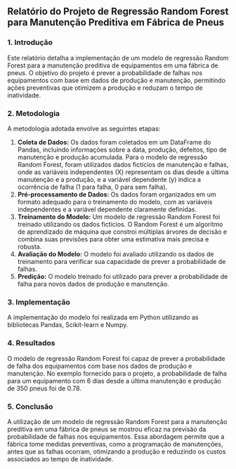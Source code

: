 ## **Relatório do Projeto de Regressão Random Forest para Manutenção Preditiva em Fábrica de Pneus**

### **1\. Introdução**

Este relatório detalha a implementação de um modelo de regressão Random Forest para a manutenção preditiva de equipamentos em uma fábrica de pneus. O objetivo do projeto é prever a probabilidade de falhas nos equipamentos com base em dados de produção e manutenção, permitindo ações preventivas que otimizem a produção e reduzam o tempo de inatividade.

### **2\. Metodologia**

A metodologia adotada envolve as seguintes etapas:

1. **Coleta de Dados:** Os dados foram coletados em um DataFrame do Pandas, incluindo informações sobre a data, produção, defeitos, tipo de manutenção e produção acumulada. Para o modelo de regressão Random Forest, foram utilizados dados fictícios de manutenção e falhas, onde as variáveis independentes (X) representam os dias desde a última manutenção e a produção, e a variável dependente (y) indica a ocorrência de falha (1 para falha, 0 para sem falha).  
2. **Pré-processamento de Dados:** Os dados foram organizados em um formato adequado para o treinamento do modelo, com as variáveis independentes e a variável dependente claramente definidas.  
3. **Treinamento do Modelo:** Um modelo de regressão Random Forest foi treinado utilizando os dados fictícios. O Random Forest é um algoritmo de aprendizado de máquina que constroi múltiplas árvores de decisão e combina suas previsões para obter uma estimativa mais precisa e robusta.  
4. **Avaliação do Modelo:** O modelo foi avaliado utilizando os dados de treinamento para verificar sua capacidade de prever a probabilidade de falhas.  
5. **Predição:** O modelo treinado foi utilizado para prever a probabilidade de falha para novos dados de produção e manutenção.

### **3\. Implementação**

A implementação do modelo foi realizada em Python utilizando as bibliotecas Pandas, Scikit-learn e Numpy.

### **4\. Resultados**

O modelo de regressão Random Forest foi capaz de prever a probabilidade de falha dos equipamentos com base nos dados de produção e manutenção. No exemplo fornecido para o projeto, a probabilidade de falha para um equipamento com 6 dias desde a última manutenção e produção de 350 pneus foi de 0.78.

### **5\. Conclusão**

A utilização de um modelo de regressão Random Forest para a manutenção preditiva em uma fábrica de pneus se mostrou eficaz na previsão da probabilidade de falhas nos equipamentos. Essa abordagem permite que a fábrica tome medidas preventivas, como a programação de manutenções, antes que as falhas ocorram, otimizando a produção e reduzindo os custos associados ao tempo de inatividade.

